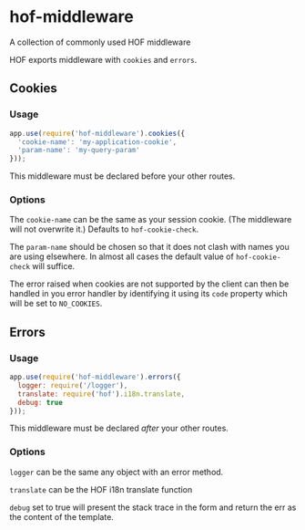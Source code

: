 # hof-middleware
A collection of commonly used HOF middleware

HOF exports middleware with `cookies` and `errors`.

## Cookies

### Usage
```js
app.use(require('hof-middleware').cookies({
  'cookie-name': 'my-application-cookie',
  'param-name': 'my-query-param'
}));
```

This middleware must be declared before your other routes.

### Options
The `cookie-name` can be the same as your session cookie. (The
middleware will not overwrite it.) Defaults to `hof-cookie-check`.

The `param-name` should be chosen so that it does not clash with names
you are using elsewhere. In almost all cases the default value of
`hof-cookie-check` will suffice.

The error raised when cookies are not supported by the client can then
be handled in you error handler by identifying it using its `code`
property which will be set to `NO_COOKIES`.

## Errors

### Usage
```js
app.use(require('hof-middleware').errors({
  logger: require('/logger'),
  translate: require('hof').i18n.translate,
  debug: true
}));
```

This middleware must be declared *after* your other routes.

### Options
`logger` can be the same any object with an error method.

`translate` can be the HOF i18n translate function

`debug` set to true will present the stack trace in the form and return the err as the content of the template.
